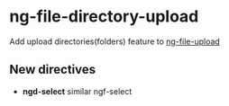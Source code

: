 # ng-file-directory-upload
Add upload directories(folders) feature to [ng-file-upload](https://github.com/danialfarid/ng-file-upload)

## New directives

 - **ngd-select** similar ngf-select

